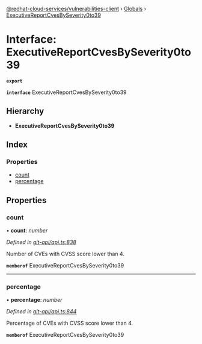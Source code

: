 [@redhat-cloud-services/vulnerabilities-client](../README.md) › [Globals](../globals.md) › [ExecutiveReportCvesBySeverity0to39](executivereportcvesbyseverity0to39.md)

# Interface: ExecutiveReportCvesBySeverity0to39

**`export`** 

**`interface`** ExecutiveReportCvesBySeverity0to39

## Hierarchy

* **ExecutiveReportCvesBySeverity0to39**

## Index

### Properties

* [count](executivereportcvesbyseverity0to39.md#count)
* [percentage](executivereportcvesbyseverity0to39.md#percentage)

## Properties

###  count

• **count**: *number*

*Defined in [git-api/api.ts:838](https://github.com/RedHatInsights/javascript-clients/blob/master/packages/vulnerabilities/git-api/api.ts#L838)*

Number of CVEs with CVSS score lower than 4.

**`memberof`** ExecutiveReportCvesBySeverity0to39

___

###  percentage

• **percentage**: *number*

*Defined in [git-api/api.ts:844](https://github.com/RedHatInsights/javascript-clients/blob/master/packages/vulnerabilities/git-api/api.ts#L844)*

Percentage of CVEs with CVSS score lower than 4.

**`memberof`** ExecutiveReportCvesBySeverity0to39
